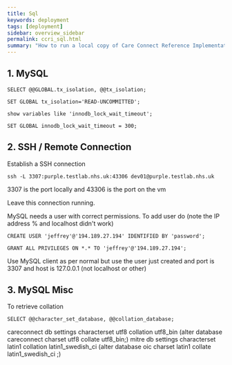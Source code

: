 ```yaml
---
title: Sql
keywords: deployment
tags: [deployment]
sidebar: overview_sidebar
permalink: ccri_sql.html
summary: "How to run a local copy of Care Connect Reference Implementation"
---
```



## 1. MySQL ##

```
SELECT @@GLOBAL.tx_isolation, @@tx_isolation;

SET GLOBAL tx_isolation='READ-UNCOMMITTED';

show variables like 'innodb_lock_wait_timeout';

SET GLOBAL innodb_lock_wait_timeout = 300;
```


## 2. SSH / Remote Connection ##

Establish a SSH connection

```
ssh -L 3307:purple.testlab.nhs.uk:43306 dev01@purple.testlab.nhs.uk
```

3307 is the port locally and 43306 is the port on the vm

Leave this connection running.

MySQL needs a user with correct permissions. To add user do (note the IP address % and localhost didn't work)

```
CREATE USER 'jeffrey'@'194.189.27.194' IDENTIFIED BY 'password';
```

```
GRANT ALL PRIVILEGES ON *.* TO 'jeffrey'@'194.189.27.194';
```

Use MySQL client as per normal but use the user just created and port is 3307 and host is 127.0.0.1 (not localhost or other)

## 3. MySQL Misc ##

To retrieve collation
```
SELECT @@character_set_database, @@collation_database;
```

careconnect db settings characterset utf8 collation utf8_bin (alter database careconnect charset utf8 collate utf8_bin;)
mitre db settings characterset latin1 collation latin1_swedish_ci (alter database oic charset latin1 collate latin1_swedish_ci ;)
